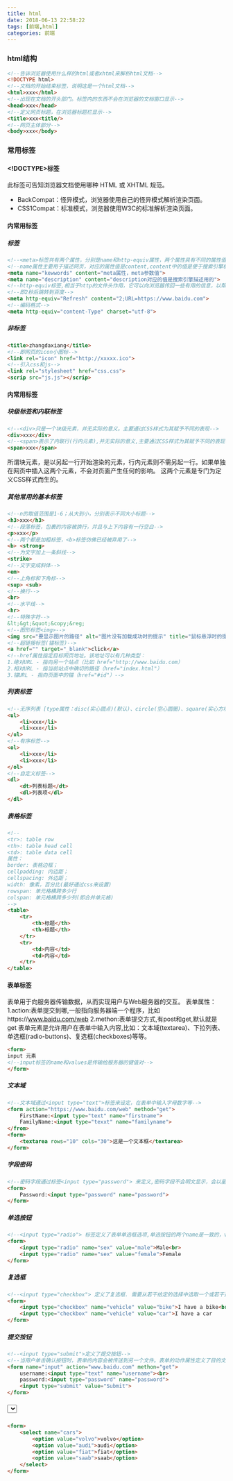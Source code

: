 ```yaml
---
title: html
date: 2018-06-13 22:58:22
tags: [前端,html]
categories: 前端
---
```

### html结构
```html
<!--告诉浏览器使用什么样的html或者xhtml来解析html文档-->
<!DOCTYPE html>	
<!--文档的开始结束标签，说明这是一个html文档-->
<html>xxx</html> 
<!--出现在文档的开头部门。标签内的东西不会在浏览器的文档窗口显示-->
<head>xxx</head> 
<!--定义网页标题，在浏览器标题栏显示-->
<title>xxx<title/>
<!--网页主体部分-->
<body>xxx</body>	
```

### 常用标签
#### <!DOCTYPE>标签
此标签可告知浏览器文档使用哪种 HTML 或 XHTML 规范。
* BackCompat：怪异模式，浏览器使用自己的怪异模式解析渲染页面。
* CSS1Compat：标准模式，浏览器使用W3C的标准解析渲染页面。
#### <head>内常用标签
##### <meta>标签
```html
<!--<meta>标签共有两个属性，分别是name和http-equiv属性，两个属性具有不同的属性值-->
<!--name属性主要用于描述网页，对应的属性值是content,content中的值是便于搜索引擎机器人查找和分类信息用的-->
<meta name="kewwords" content="meta属性，meta参数值">
<meta name="description" content="description对应的值是搜索引擎描述用的">
<!--http-equiv标签,相当于http的文件头作用，它可以向浏览器传回一些有用的信息，以帮助正确地显示网页内容-->
<!--即2秒后跳转到百度-->
<meta http-equiv="Refresh" content="2;URL=https://www.baidu.com"> 
<!--编码格式-->
<meta http-equiv="content-Type" charset="utf-8">
```
##### 非<meta>标签
```html
<title>zhangdaxiang</title>
<!--即网页的icon小图标-->
<link rel="icon" href="http://xxxxx.ico">
<!--引入css和js-->
<link rel="stylesheet" href="css.css">
<scrip src="js.js"></scrip>
```
#### <body>内常用标签
##### 块级标签和内联标签
```html
<!--<div>只是一个块级元素，并无实际的意义。主要通过CSS样式为其赋予不同的表现-->
<div>xxx</div>
<!--<span>表示了内联行(行内元素),并无实际的意义,主要通过CSS样式为其赋予不同的表现-->
<span>xxx</span>
```
所谓块元素，是以另起一行开始渲染的元素，行内元素则不需另起一行。如果单独在网页中插入这两个元素，不会对页面产生任何的影响。
这两个元素是专门为定义CSS样式而生的。
##### 其他常用的基本标签
```html
<!--n的取值范围是1-6；从大到小，分别表示不同大小标题-->
<h3>xxx</h3>
<!--段落标签，包裹的内容被换行，并且与上下内容有一行空白-->
<p>xxx</p>
<!--两个都是加粗标签，<b>标签仿佛已经被弃用了-->
<b> <strong>
<!--为文字加上一条斜线-->
<strike>
<!--文字变成斜体-->
<em>
<!--上角标和下角标-->
<sup> <sub>
<!--换行-->
<br>
<!--水平线-->
<hr>
<!--特殊字符-->
&lt;&gt;&quot;&copy;&reg;
<!--图形标签<img>-->
<img src="要显示图片的路径" alt="图片没有加载成功时的提示" title="鼠标悬浮时的提示信息" width="图片的宽" height="图片的高 (宽高两个属性只用一个会自动等比缩放)">
<!--超链接标签(锚标签)-->
<a href="" target="_blank">click</a>
<!--href属性指定目标网页地址。该地址可以有几种类型：
1.绝对URL - 指向另一个站点（比如 href="http://www.baidu.com）
2.相对URL - 指当前站点中确切的路径（href="index.html"）
3.锚URL - 指向页面中的锚（href="#id"）-->
```
##### 列表标签
```html
<!--无序列表 [type属性：disc(实心圆点)(默认)、circle(空心圆圈)、square(实心方块)]-->
<ul>
	<li>xxx</li>
	<li>xxx</li>
</ul>
<!--有序标签-->
<ol>
	<li>xxx</li>
	<li>xxx</li>
</ol>
<!--自定义标签-->
<dl>
	<dt>列表标题</dt>
	<dl>列表项</dl>
</dl>
```
##### 表格标签
```html
<!--
<tr>: table row
<th>: table head cell
<td>: table data cell
属性：
border: 表格边框；
cellpadding: 内边距；
cellspacing: 外边距；
width: 像素，百分比(最好通过css来设置)
rowspan: 单元格横跨多少行
colspan: 单元格横跨多少列(即合并单元格)
-->
<table>
	<tr>
		<th>标题</th>
		<th>标题</th>
	</tr>
	<tr>
		<td>内容</td>
		<td>内容</td>
	</tr>
</table>
```
#### 表单标签<form>
表单用于向服务器传输数据，从而实现用户与Web服务器的交互。
表单属性：
1.action:表单提交到哪,一般指向服务器端一个程序，比如https://www.baidu.com/web
2.methon:表单提交方式,有post和get,默认就是get
表单元素是允许用户在表单中输入内容,比如：文本域(textarea)、下拉列表、单选框(radio-buttons)、复选框(checkboxes)等等。

```html
<form>
input 元素
<!--input标签的name和values是传输给服务器的键值对-->
</form>
```
##### 文本域
```html
<!--文本域通过<input type="text">标签来设定，在表单中输入字母数字等-->
<form action="https://www.baidu.com/web" method="get">
	FirstName:<input type="text" name="firstname">
	FamilyName:<input type="texxt" name="familyname">
</from>
<form>
	<textarea rows="10" cols="30">这是一个文本框</textarea>
</form>
```
##### 字段密码
```html
<!--密码字段通过标签<input type="password"> 来定义,密码字段不会明文显示，会以星号或者远点代替-->
<form>
	Password:<input type="password" name="password">
</form>
```
##### 单选按钮
```html
<!--<input type="radio"> 标签定义了表单单选框选项,单选按钮的两个name是一致的，values是不一致的-->
<form>
	<input type="radio" name="sex" value="male">Male<br>
	<input type="radio" name="sex" value="female">Female
</form>
```
##### 复选框
```html
<!--<input type="checkbox"> 定义了复选框. 需要从若干给定的选择中选取一个或若干选项-->
<form>
	<input type="checkbox" name="vehicle" value="bike">I have a bike<br>
	<input type="checkbox" name="vehicle" value="car">I have a car
</form>
```
##### 提交按钮
```html
<!--<input type="submit">定义了提交按钮-->
<!--当用户单击确认按钮时，表单的内容会被传送到另一个文件。表单的动作属性定义了目的文件的文件名。由动作属性定义的这个文件通常会对接收到的输入数据进行相关的处理-->
<form name="input" action="www.baidu.com" methon="get">
	username:<input type="text" name="username"><br>
	password:<input type="password" name="password">
	<input type="submit" value="Submit">
</form>
```
##### <select>下拉标签属性
```html
<form>
	<select name="cars">
		<option value="volvo">volvo</option>
		<option value="audi">audi</option>
		<option value="fiat">fiat</option>
 		<option value="saab">saab</option>
	</select>
</form>
```